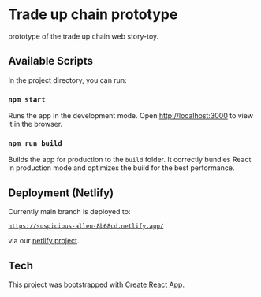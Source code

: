 # Trade up chain prototype

prototype of the trade up chain web story-toy.

## Available Scripts

In the project directory, you can run:

### `npm start`

Runs the app in the development mode.
Open [http://localhost:3000](http://localhost:3000) to view it in the browser.

### `npm run build`

Builds the app for production to the `build` folder.
It correctly bundles React in production mode and optimizes the build for the best performance.

## Deployment (Netlify)

Currently main branch is deployed to:

[`https://suspicious-allen-8b68cd.netlify.app/`](https://suspicious-allen-8b68cd.netlify.app/)

via our [netlify project](https://app.netlify.com/sites/suspicious-allen-8b68cd/deploys/60dabd9db7a1f1595e6c8615).

## Tech

This project was bootstrapped with [Create React App](https://github.com/facebook/create-react-app).
